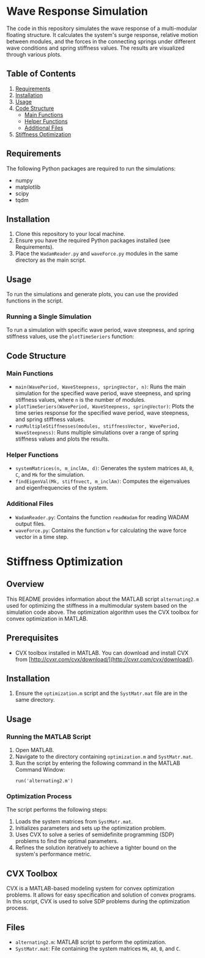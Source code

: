 # Wave Response Simulation

The code in this repository simulates the wave response of a multi-modular floating structure. It calculates the system's surge response, relative motion between modules, and the forces in the connecting springs under different wave conditions and spring stiffness values. The results are visualized through various plots.

## Table of Contents
1. [Requirements](#requirements)
2. [Installation](#installation)
3. [Usage](#usage)
4. [Code Structure](#code-structure)
    - [Main Functions](#main-functions)
    - [Helper Functions](#helper-functions)
    - [Additional Files](#additional-files)
5. [Stiffness Optimization](#stiffness-optimization)


## Requirements

The following Python packages are required to run the simulations:

- numpy
- matplotlib
- scipy
- tqdm

## Installation

1. Clone this repository to your local machine.
2. Ensure you have the required Python packages installed (see Requirements).
3. Place the `WadamReader.py` and `waveForce.py` modules in the same directory as the main script.

## Usage

To run the simulations and generate plots, you can use the provided functions in the script.

### Running a Single Simulation

To run a simulation with specific wave period, wave steepness, and spring stiffness values, use the `plotTimeSeriers` function:

## Code Structure

### Main Functions

- `main(WavePeriod, WaveSteepness, springVector, n)`: Runs the main simulation for the specified wave period, wave steepness, and spring stiffness values, where `n` is the number of modules.
- `plotTimeSeriers(WavePeriod, WaveSteepness, springVector)`: Plots the time series response for the specified wave period, wave steepness, and spring stiffness values.
- `runMultipleStiffnesses(modules, stiffnessVector, WavePeriod, WaveSteepness)`: Runs multiple simulations over a range of spring stiffness values and plots the results.

### Helper Functions

- `systemMatrices(n, m_inclAm, d)`: Generates the system matrices `A0`, `B`, `C`, and `Mk` for the simulation.
- `findEigenVal(Mk, stiffnvect, m_inclAm)`: Computes the eigenvalues and eigenfrequencies of the system.

### Additional Files

- `WadamReader.py`: Contains the function `readWadam` for reading WADAM output files.
- `waveForce.py`: Contains the function `w` for calculating the wave force vector in a time step.


# Stiffness Optimization

## Overview

This README provides information about the MATLAB script `alternating2.m` used for optimizing the stiffness in a multimodular system based on the simulation code above. The optimization algorithm uses the CVX toolbox for convex optimization in MATLAB.

## Prerequisites
- CVX toolbox installed in MATLAB. You can download and install CVX from [http://cvxr.com/cvx/download/](http://cvxr.com/cvx/download/).

## Installation

1. Ensure the `optimization.m` script and the `SystMatr.mat` file are in the same directory.

## Usage

### Running the MATLAB Script

1. Open MATLAB.
2. Navigate to the directory containing `optimization.m` and `SystMatr.mat`.
3. Run the script by entering the following command in the MATLAB Command Window:
    ```
    run('alternating2.m')
    ```

### Optimization Process

The script performs the following steps:
1. Loads the system matrices from `SystMatr.mat`.
2. Initializes parameters and sets up the optimization problem.
3. Uses CVX to solve a series of semidefinite programming (SDP) problems to find the optimal parameters.
4. Refines the solution iteratively to achieve a tighter bound on the system's performance metric.

## CVX Toolbox

CVX is a MATLAB-based modeling system for convex optimization problems. It allows for easy specification and solution of convex programs. In this script, CVX is used to solve SDP problems during the optimization process.

## Files

- `alternating2.m`: MATLAB script to perform the optimization.
- `SystMatr.mat`: File containing the system matrices `Mk`, `A0`, `B`, and `C`.
